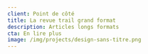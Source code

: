 ```yaml
---
client: Point de côté
title: La revue trail grand format
description: Articles longs formats
cta: En lire plus
image: /img/projects/design-sans-titre.png
---
```

